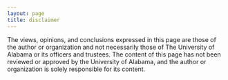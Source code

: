 ```yaml
---
layout: page
title: disclaimer
---
```


The views, opinions, and conclusions expressed in this page are those of the
author or organization and not necessarily those of The University of Alabama or
its officers and trustees. The content of this page has not been reviewed or
approved by the University of Alabama, and the author or organization is solely
responsible for its content.
